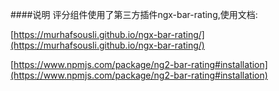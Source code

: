 ####说明
评分组件使用了第三方插件ngx-bar-rating,使用文档: 

[https://murhafsousli.github.io/ngx-bar-rating/](https://murhafsousli.github.io/ngx-bar-rating/)

[https://www.npmjs.com/package/ng2-bar-rating#installation](https://www.npmjs.com/package/ng2-bar-rating#installation)
